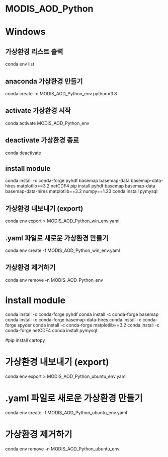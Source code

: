 
# MODIS_AOD_Python

# Windows
## 가상환경 리스트 출력
conda env list

## anaconda 가상환경 만들기
conda create -n MODIS_AOD_Python_env python=3.8

## activate 가상환경 시작
conda activate MODIS_AOD_Python_env

## deactivate 가상환경 종료
conda deactivate

## install module
conda install -c conda-forge pyhdf basemap basemap-data basemap-data-hires matplotlib==3.2 netCDF4
pip install pyhdf basemap basemap-data basemap-data-hires matplotlib==3.2 numpy==1.23
conda install pymysql


## 가상환경 내보내기 (export)
conda env export > MODIS_AOD_Python_win_env.yaml

## .yaml 파일로 새로운 가상환경 만들기
conda env create -f MODIS_AOD_Python_win_env.yaml

## 가상환경 제거하기
conda env remove -n MODIS_AOD_Python_env  


# install module
conda install -c conda-forge pyhdf
conda install -c conda-forge basemap
conda install -c conda-forge basemap-data-hires
conda install -c conda-forge spyder
conda install -c conda-forge matplotlib==3.2
conda install -c conda-forge netCDF4
conda install pymysql

#pip install cartopy

# 가상환경 내보내기 (export)
conda env export > MODIS_AOD_Python_ubuntu_env.yaml

# .yaml 파일로 새로운 가상환경 만들기
conda env create -f MODIS_AOD_Python_ubuntu_env.yaml

# 가상환경 제거하기
conda env remove -n MODIS_AOD_Python_ubuntu_env  


